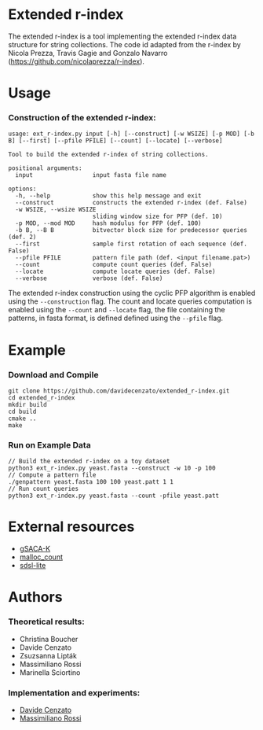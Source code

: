 # Extended r-index

The extended r-index is a tool implementing the extended r-index data structure for string collections.
The code id adapted from the r-index by Nicola Prezza, Travis Gagie and Gonzalo Navarro (https://github.com/nicolaprezza/r-index). 

# Usage

### Construction of the extended r-index:
```
usage: ext_r-index.py input [-h] [--construct] [-w WSIZE] [-p MOD] [-b B] [--first] [--pfile PFILE] [--count] [--locate] [--verbose]

Tool to build the extended r-index of string collections.

positional arguments:
  input                 input fasta file name

options:
  -h, --help            show this help message and exit
  --construct           constructs the extended r-index (def. False)
  -w WSIZE, --wsize WSIZE
                        sliding window size for PFP (def. 10)
  -p MOD, --mod MOD     hash modulus for PFP (def. 100)
  -b B, --B B           bitvector block size for predecessor queries (def. 2)
  --first               sample first rotation of each sequence (def. False)
  --pfile PFILE         pattern file path (def. <input filename.pat>)
  --count               compute count queries (def. False)
  --locate              compute locate queries (def. False)
  --verbose             verbose (def. False)
```
The extended r-index construction using the cyclic PFP algorithm is enabled using the `--construction` flag. The count and locate queries computation
is enabled using the `--count` and `--locate` flag, the file containing the patterns, in fasta format, is defined defined using the `--pfile` flag.

# Example
### Download and Compile

```console
git clone https://github.com/davidecenzato/extended_r-index.git
cd extended_r-index
mkdir build
cd build
cmake ..
make
```

### Run on Example Data

```console
// Build the extended r-index on a toy dataset
python3 ext_r-index.py yeast.fasta --construct -w 10 -p 100  
// Compute a pattern file
./genpattern yeast.fasta 100 100 yeast.patt 1 1
// Run count queries
python3 ext_r-index.py yeast.fasta --count -pfile yeast.patt  
```
# External resources

* [gSACA-K](https://github.com/felipelouza/gsa-is.git)
* [malloc_count](https://github.com/bingmann/malloc_count)
* [sdsl-lite](https://github.com/simongog/sdsl-lite)

# Authors

### Theoretical results:

* Christina Boucher
* Davide Cenzato
* Zsuzsanna Lipták
* Massimiliano Rossi
* Marinella Sciortino

### Implementation and experiments:

* [Davide Cenzato](https://github.com/davidecenzato) 
* [Massimiliano Rossi](https://github.com/maxrossi91)